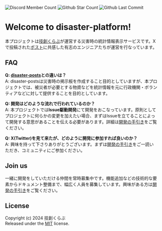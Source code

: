 ![Discord Member Count](https://flat.badgen.net/discord/members/SAFv8YkSFm)
![Github Star Count](https://flat.badgen.net/github/stars/tech-creative-club/disaster-platform)
![Github Last Commit](https://flat.badgen.net/github/last-commit/tech-creative-club/disaster-platform)

# Welcome to **disaster-platform**!
本プロジェクトは[技創くらぶ](https://github.com/tech-creative-club)が運営する災害時の統計情報表示サービスです。Xで投稿された[ポスト](https://x.com/tec2soc/status/1741750140921389262?s=20)に共感した有志のエンジニアたちが運営を行なっています。  

## FAQ
**Q: [disaster-posts](https://github.com/tech-creative-club/disaster-posts)との違いは？**  
A: disaster-postsは災害時の掲示板を作成すること目的としていますが、本プロジェクトでは、被災者が必要とする物資などを統計情報を元に行政機関・ボランティアなどに対して提供することを目的としています。

**Q: 開発はどのような流れで行われているのか？**  
A: 本プロジェクトでは**Issue駆動開発**にて開発をおこなっています。原則としてプロジェクトに何らかの変更を加えたい場合、まずはIssueを立てることによって開発する意思があることを伝える必要があります。詳細は[開発の手引き]()をご覧ください。

**Q: X(Twitter)を見て来たが、どのように開発に参加すれば良いのか？**  
A: 興味を持って下さりありがとうございます。まずは[開発の手引き]()をご一読いただき、コミュニティにご参加ください。

## Join us
一緒に開発をしていただける仲間を常時募集中です。機能追加などの技術的な要素からドキュメント整備まで、幅広く人員を募集しています。興味がある方は[開発の手引き]()をご覧ください。

## License
Copyright (c) 2024 技創くらぶ  
Released under the [MIT](https://github.com/tech-creative-club/disaster-platform/blob/main/LICENSE) license.

